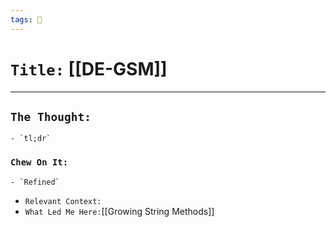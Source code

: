 ```yaml
---
tags: 🧪
---
```


# `Title:` [[DE-GSM]]

---

## `The Thought:`
	- `tl;dr`
	
	
### `Chew On It:`
	
	
	- `Refined`
- `Relevant Context:`
- `What Led Me Here:`[[Growing String Methods]]